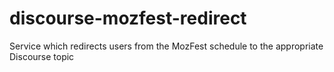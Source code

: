 # discourse-mozfest-redirect
Service which redirects users from the MozFest schedule to the appropriate Discourse topic
